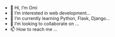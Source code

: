 - 👋 Hi, I’m Omi 
- 👀 I’m interested in web development...
- 🌱 I’m currently learning Python, Flask, Django...
- 💞️ I’m looking to collaborate on ...
- 📫 How to reach me ...

<!---
Omi-Glez-A/Omi-Glez-A is a ✨ special ✨ repository because its `README.md` (this file) appears on your GitHub profile.
You can click the Preview link to take a look at your changes.
--->
